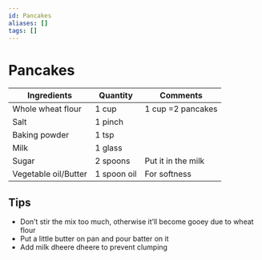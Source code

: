 ```yaml
---
id: Pancakes
aliases: []
tags: []
---
```


# Pancakes

| Ingredients          | Quantity    | Comments           |
| -------------------- | ----------- | ------------------ |
| Whole wheat flour    | 1 cup       | 1 cup =2 pancakes  |
| Salt                 | 1 pinch     |                    |
| Baking powder        | 1 tsp       |                    |
| Milk                 | 1 glass     |                    |
| Sugar                | 2 spoons    | Put it in the milk |
| Vegetable oil/Butter | 1 spoon oil | For softness       |

## Tips

- Don’t stir the mix too much, otherwise it’ll become gooey due to wheat flour
- Put a little butter on pan and pour batter on it
- Add milk dheere dheere to prevent clumping
